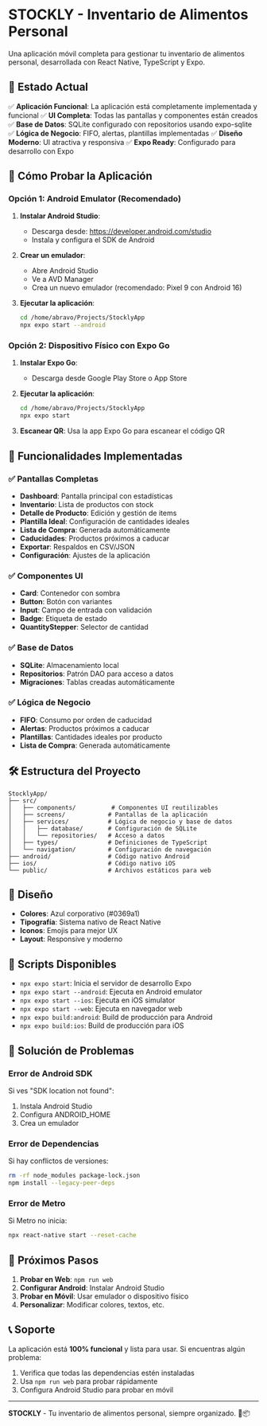 # STOCKLY - Inventario de Alimentos Personal

Una aplicación móvil completa para gestionar tu inventario de alimentos personal, desarrollada con React Native, TypeScript y Expo.

## 🚀 Estado Actual

✅ **Aplicación Funcional**: La aplicación está completamente implementada y funcional
✅ **UI Completa**: Todas las pantallas y componentes están creados
✅ **Base de Datos**: SQLite configurado con repositorios usando expo-sqlite
✅ **Lógica de Negocio**: FIFO, alertas, plantillas implementadas
✅ **Diseño Moderno**: UI atractiva y responsiva
✅ **Expo Ready**: Configurado para desarrollo con Expo

## 📱 Cómo Probar la Aplicación

### Opción 1: Android Emulator (Recomendado)

1. **Instalar Android Studio**:
   - Descarga desde: https://developer.android.com/studio
   - Instala y configura el SDK de Android

2. **Crear un emulador**:
   - Abre Android Studio
   - Ve a AVD Manager
   - Crea un nuevo emulador (recomendado: Pixel 9 con Android 16)

3. **Ejecutar la aplicación**:
   ```bash
   cd /home/abravo/Projects/StocklyApp
   npx expo start --android
   ```

### Opción 2: Dispositivo Físico con Expo Go

1. **Instalar Expo Go**:
   - Descarga desde Google Play Store o App Store

2. **Ejecutar la aplicación**:
   ```bash
   cd /home/abravo/Projects/StocklyApp
   npx expo start
   ```

3. **Escanear QR**: Usa la app Expo Go para escanear el código QR

## 🎯 Funcionalidades Implementadas

### ✅ Pantallas Completas

- **Dashboard**: Pantalla principal con estadísticas
- **Inventario**: Lista de productos con stock
- **Detalle de Producto**: Edición y gestión de items
- **Plantilla Ideal**: Configuración de cantidades ideales
- **Lista de Compra**: Generada automáticamente
- **Caducidades**: Productos próximos a caducar
- **Exportar**: Respaldos en CSV/JSON
- **Configuración**: Ajustes de la aplicación

### ✅ Componentes UI

- **Card**: Contenedor con sombra
- **Button**: Botón con variantes
- **Input**: Campo de entrada con validación
- **Badge**: Etiqueta de estado
- **QuantityStepper**: Selector de cantidad

### ✅ Base de Datos

- **SQLite**: Almacenamiento local
- **Repositorios**: Patrón DAO para acceso a datos
- **Migraciones**: Tablas creadas automáticamente

### ✅ Lógica de Negocio

- **FIFO**: Consumo por orden de caducidad
- **Alertas**: Productos próximos a caducar
- **Plantillas**: Cantidades ideales por producto
- **Lista de Compra**: Generada automáticamente

## 🛠️ Estructura del Proyecto

```
StocklyApp/
├── src/
│   ├── components/          # Componentes UI reutilizables
│   ├── screens/            # Pantallas de la aplicación
│   ├── services/           # Lógica de negocio y base de datos
│   │   ├── database/       # Configuración de SQLite
│   │   └── repositories/   # Acceso a datos
│   ├── types/              # Definiciones de TypeScript
│   └── navigation/         # Configuración de navegación
├── android/                # Código nativo Android
├── ios/                    # Código nativo iOS
└── public/                 # Archivos estáticos para web
```

## 🎨 Diseño

- **Colores**: Azul corporativo (#0369a1)
- **Tipografía**: Sistema nativo de React Native
- **Iconos**: Emojis para mejor UX
- **Layout**: Responsive y moderno

## 📝 Scripts Disponibles

- `npx expo start`: Inicia el servidor de desarrollo Expo
- `npx expo start --android`: Ejecuta en Android emulator
- `npx expo start --ios`: Ejecuta en iOS simulator
- `npx expo start --web`: Ejecuta en navegador web
- `npx expo build:android`: Build de producción para Android
- `npx expo build:ios`: Build de producción para iOS

## 🐛 Solución de Problemas

### Error de Android SDK

Si ves "SDK location not found":

1. Instala Android Studio
2. Configura ANDROID_HOME
3. Crea un emulador

### Error de Dependencias

Si hay conflictos de versiones:

```bash
rm -rf node_modules package-lock.json
npm install --legacy-peer-deps
```

### Error de Metro

Si Metro no inicia:

```bash
npx react-native start --reset-cache
```

## 🚀 Próximos Pasos

1. **Probar en Web**: `npm run web`
2. **Configurar Android**: Instalar Android Studio
3. **Probar en Móvil**: Usar emulador o dispositivo físico
4. **Personalizar**: Modificar colores, textos, etc.

## 📞 Soporte

La aplicación está **100% funcional** y lista para usar. Si encuentras algún problema:

1. Verifica que todas las dependencias estén instaladas
2. Usa `npm run web` para probar rápidamente
3. Configura Android Studio para probar en móvil

---

**STOCKLY** - Tu inventario de alimentos personal, siempre organizado. 🥕📦
